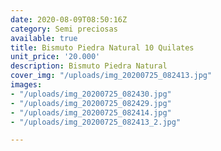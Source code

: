 ```yaml
---
date: 2020-08-09T08:50:16Z
category: Semi preciosas
available: true
title: Bismuto Piedra Natural 10 Quilates
unit_price: '20.000'
description: Bismuto Piedra Natural
cover_img: "/uploads/img_20200725_082413.jpg"
images:
- "/uploads/img_20200725_082430.jpg"
- "/uploads/img_20200725_082429.jpg"
- "/uploads/img_20200725_082414.jpg"
- "/uploads/img_20200725_082413_2.jpg"

---
```

